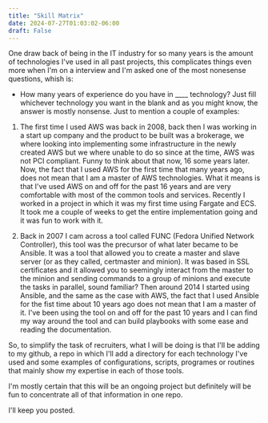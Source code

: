 ```yaml
---
title: "Skill Matrix"
date: 2024-07-27T01:03:02-06:00
draft: False
---
```

One draw back of being in the IT industry for so many years is the amount of technologies I've used in all past projects, this complicates things even more when I'm on a interview and I'm asked one of the most nonesense questions, whish is:
- How many years of experience do you have in ____ technology?
Just fill whichever technology you want in the blank and as you might know, the answer is mostly nonsense. 
Just to mention a couple of examples:

1. The first time I used AWS was back in 2008, back then I was working in a start up company and the product to be built was a brokerage, we where looking into implementing some infrastructure in the newly created AWS but we where unable to do so since at the time, AWS was not PCI compliant. Funny to think about that now, 16 some years later. Now, the fact that I used AWS for the first time that many years ago, does not mean that I am a master of AWS technologies. What it means is that I've used AWS on and off for the past 16 years and are very comfortable with most of the common tools and services. Recently I worked in a project in which it was my first time using Fargate and ECS. It took me a couple of weeks to get the entire implementation going and it was fun to work with it. 

2. Back in 2007 I cam across a tool called FUNC (Fedora Unified Network Controller), this tool was the precursor of what later became to be Ansible. It was a tool that allowed you to create a master and slave server (or as they called, certmaster and minion). It was based in SSL certificates and it allowed you to seemingly interact from the master to the minion and sending commands to a group of minions and execute the tasks in parallel, sound familiar? 
Then around 2014 I started using Ansible, and the same as the case with AWS, the fact that I used Ansible for the fist time about 10 years ago does not mean that I am a master of it. I've been using the tool on and off for the past 10 years and I can find my way around the tool and can build playbooks with some ease and reading the documentation. 

So, to simplify the task of recruiters, what I will be doing is that I'll be adding to my github, a repo in which I'll add a directory for each technology I've used and some examples of configurations, scripts, programes or routines that mainly show my expertise in each of those tools. 

I'm mostly certain that this will be an ongoing project but definitely will be fun to concentrate all of that information in one repo. 

I'll keep you posted. 

